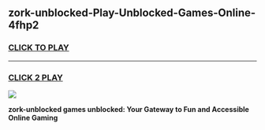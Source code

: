 
## zork-unblocked-Play-Unblocked-Games-Online-4fhp2
<h3>
<a href="https://premium76.site?title=zork-unblocked&ref=25A">CLICK TO PLAY</a></h3>
<hr>

<h3>
<a href="https://premium76.site?title=zork-unblocked&ref=25A">CLICK 2 PLAY</a>
  
</h3>

<a href="https://premium76.site?title=zork-unblocked&ref=25A"><img src="https://clearcache.store/games.png"></a>


**zork-unblocked games unblocked: Your Gateway to Fun and Accessible Online Gaming**
